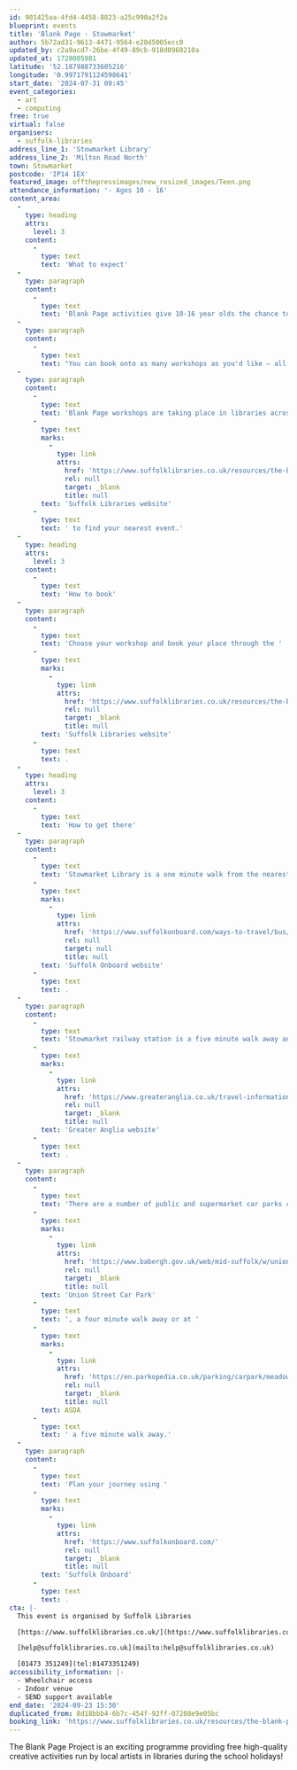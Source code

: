 ```yaml
---
id: 901425aa-4fd4-4458-8823-a25c990a2f2a
blueprint: events
title: 'Blank Page - Stowmarket'
author: 5b72ad31-9613-4471-9564-e28d5005ecc0
updated_by: c2a9acd7-26be-4f49-89cb-918d0960210a
updated_at: 1720005981
latitude: '52.187988733605216'
longitude: '0.9971791124598641'
start_date: '2024-07-31 09:45'
event_categories:
  - art
  - computing
free: true
virtual: false
organisers:
  - suffolk-libraries
address_line_1: 'Stowmarket Library'
address_line_2: 'Milton Road North'
town: Stowmarket
postcode: 'IP14 1EX'
featured_image: offthepressimages/new_resized_images/Teen.png
attendance_information: '- Ages 10 - 16'
content_area:
  -
    type: heading
    attrs:
      level: 3
    content:
      -
        type: text
        text: 'What to expect'
  -
    type: paragraph
    content:
      -
        type: text
        text: 'Blank Page activities give 10-16 year olds the chance to express their creativity through a range of mediums. Each activity day will run from 9.45AM to 3.30PM and will include a free lunch. '
  -
    type: paragraph
    content:
      -
        type: text
        text: "You can book onto as many workshops as you'd like – all workshops are designed to offer something different."
  -
    type: paragraph
    content:
      -
        type: text
        text: 'Blank Page workshops are taking place in libraries across Suffolk. Visit the '
      -
        type: text
        marks:
          -
            type: link
            attrs:
              href: 'https://www.suffolklibraries.co.uk/resources/the-blank-page-project'
              rel: null
              target: _blank
              title: null
        text: 'Suffolk Libraries website'
      -
        type: text
        text: ' to find your nearest event.'
  -
    type: heading
    attrs:
      level: 3
    content:
      -
        type: text
        text: 'How to book'
  -
    type: paragraph
    content:
      -
        type: text
        text: 'Choose your workshop and book your place through the '
      -
        type: text
        marks:
          -
            type: link
            attrs:
              href: 'https://www.suffolklibraries.co.uk/resources/the-blank-page-project'
              rel: null
              target: _blank
              title: null
        text: 'Suffolk Libraries website'
      -
        type: text
        text: .
  -
    type: heading
    attrs:
      level: 3
    content:
      -
        type: text
        text: 'How to get there'
  -
    type: paragraph
    content:
      -
        type: text
        text: 'Stowmarket Library is a one minute walk from the nearest bus stop, and you can find up-to-date times on the '
      -
        type: text
        marks:
          -
            type: link
            attrs:
              href: 'https://www.suffolkonboard.com/ways-to-travel/bus/bus-timetable-updates/'
              rel: null
              target: null
              title: null
        text: 'Suffolk Onboard website'
      -
        type: text
        text: .
  -
    type: paragraph
    content:
      -
        type: text
        text: 'Stowmarket railway station is a five minute walk away and you can find times on the '
      -
        type: text
        marks:
          -
            type: link
            attrs:
              href: 'https://www.greateranglia.co.uk/travel-information/station-information/smk'
              rel: null
              target: _blank
              title: null
        text: 'Greater Anglia website'
      -
        type: text
        text: .
  -
    type: paragraph
    content:
      -
        type: text
        text: 'There are a number of public and supermarket car parks close to the Stowmarket Library. The nearest car park is '
      -
        type: text
        marks:
          -
            type: link
            attrs:
              href: 'https://www.babergh.gov.uk/web/mid-suffolk/w/union-street-car-park-1'
              rel: null
              target: _blank
              title: null
        text: 'Union Street Car Park'
      -
        type: text
        text: ', a four minute walk away or at '
      -
        type: text
        marks:
          -
            type: link
            attrs:
              href: 'https://en.parkopedia.co.uk/parking/carpark/meadow_centre/ip14/stowmarket/?arriving=202405291430&leaving=202405291630#google_vignette'
              rel: null
              target: _blank
              title: null
        text: ASDA
      -
        type: text
        text: ' a five minute walk away.'
  -
    type: paragraph
    content:
      -
        type: text
        text: 'Plan your journey using '
      -
        type: text
        marks:
          -
            type: link
            attrs:
              href: 'https://www.suffolkonboard.com/'
              rel: null
              target: _blank
              title: null
        text: 'Suffolk Onboard'
      -
        type: text
        text: .
cta: |-
  This event is organised by Suffolk Libraries

  [https://www.suffolklibraries.co.uk/](https://www.suffolklibraries.co.uk/) 

  [help@suffolklibraries.co.uk](mailto:help@suffolklibraries.co.uk)

  [01473 351249](tel:01473351249)
accessibility_information: |-
  - Wheelchair access
  - Indoor venue
  - SEND support available
end_date: '2024-09-23 15:30'
duplicated_from: 8d18bbb4-6b7c-454f-92ff-07208e9e05bc
booking_link: 'https://www.suffolklibraries.co.uk/resources/the-blank-page-project'
---
```

The Blank Page Project is an exciting programme providing free high-quality creative activities run by local artists in libraries during the school holidays!